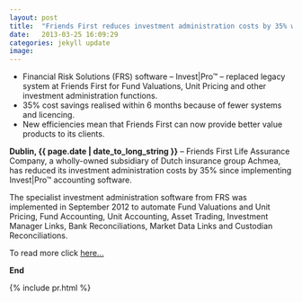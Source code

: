 ```yaml
---
layout: post
title:  "Friends First reduces investment administration costs by 35% within 6 months thanks to Financial Risk Solutions (FRS) software"
date:   2013-03-25 16:09:29
categories: jekyll update
image: 
---
```


- Financial Risk Solutions (FRS) software – Invest|Pro™ – replaced legacy system at Friends First for Fund Valuations, Unit Pricing and other investment administration functions.
- 35% cost savings realised within 6 months because of fewer systems and licencing.
- New efficiencies mean that Friends First can now provide better value products to its clients.


**Dublin, {{ page.date | date_to_long_string }}** – Friends First Life Assurance Company, a wholly-owned subsidiary of Dutch insurance group Achmea, has reduced its investment administration costs by 35% since implementing Invest|Pro™ accounting software.

The specialist investment administration software from FRS was implemented in September 2012 to automate Fund Valuations and Unit Pricing, Fund Accounting, Unit Accounting, Asset Trading, Investment Manager Links, Bank Reconciliations, Market Data Links and Custodian Reconciliations.

To read more click [here...](http://www.actuarialpost.co.uk/article/friends-first-reduces-investment-administration-costs-by-35---4558.htm)

**End**


{% include pr.html %}